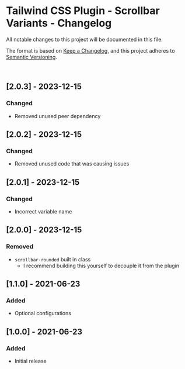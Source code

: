 # Tailwind CSS Plugin - Scrollbar Variants - Changelog

All notable changes to this project will be documented in this file.

The format is based on [Keep a Changelog](https://keepachangelog.com/en/1.0.0/),
and this project adheres to [Semantic Versioning](https://semver.org/spec/v2.0.0.html).

<br />

## [2.0.3] - 2023-12-15

### Changed

- Removed unused peer dependency

## [2.0.2] - 2023-12-15

### Changed

- Removed unused code that was causing issues

## [2.0.1] - 2023-12-15

### Changed

- Incorrect variable name

## [2.0.0] - 2023-12-15

### Removed

- `scrollbar-rounded` built in class
  - I recommend building this yourself to decouple it from the plugin

## [1.1.0] - 2021-06-23

### Added

- Optional configurations

## [1.0.0] - 2021-06-23

### Added

- Initial release
